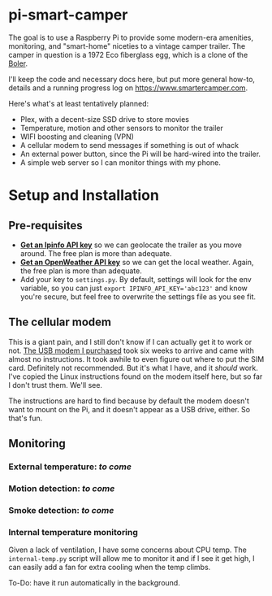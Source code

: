 # pi-smart-camper
The goal is to use a Raspberry Pi to provide some modern-era amenities, monitoring, and "smart-home" niceties to a vintage camper trailer. The camper in question is a 1972 Eco fiberglass egg, 
which is a clone of the [Boler](http://www.boler-camping.com/portfolio/history-of-the-boler/).

I'll keep the code and necessary docs here, but put more general how-to, details and a running progress log on https://www.smartercamper.com.

Here's what's at least tentatively planned:
* Plex, with a decent-size SSD drive to store movies
* Temperature, motion and other sensors to monitor the trailer
* WIFI boosting and cleaning (VPN)
* A cellular modem to send messages if something is out of whack
* An external power button, since the Pi will be hard-wired into the trailer.
* A simple web server so I can monitor things with my phone.

# Setup and Installation
## Pre-requisites

* **[Get an Ipinfo API key](https://ipinfo.io)** so we can geolocate the trailer as you move around. The free plan is more than adequate. 
* **[Get an OpenWeather API key](https://openweathermap.org/)** so we can get the local weather. Again, the free plan is more than adequate. 
* Add your key to `settings.py`. By default, settings will look for the env variable, so you can just `export IPINFO_API_KEY='abc123'` and know you're secure, but feel free to overwrite the settings file as you see fit.


## The cellular modem
This is a giant pain, and I still don't know if I can actually get it to work or not.
[The USB modem I purchased](https://www.amazon.com/gp/product/B07X129SNS/ref=ppx_yo_dt_b_asin_title_o00_s00?ie=UTF8&psc=1) took six weeks to arrive and came with almost no instructions. It took awhile to even figure out where to put the SIM card. Definitely not recommended. But it's what I have, and it _should_ work. I've copied the Linux instructions found on the modem itself here, but so far I don't trust them. We'll see.

The instructions are hard to find because by default the modem doesn't want to mount on the Pi, and it doesn't appear as a USB drive, either. So that's fun. 


## Monitoring
### External temperature: _to come_
### Motion detection: _to come_
### Smoke detection: _to come_

### Internal temperature monitoring
Given a lack of ventilation, I have some concerns about CPU temp. The `internal-temp.py` script will allow me to monitor it and if I see it get high, I can easily add a fan for extra cooling when the temp climbs.

To-Do: have it run automatically in the background.




